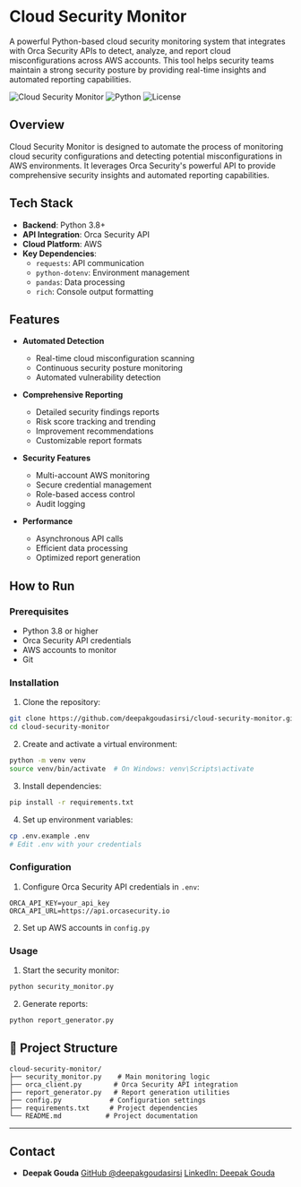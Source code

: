 # Cloud Security Monitor

A powerful Python-based cloud security monitoring system that integrates with Orca Security APIs to detect, analyze, and report cloud misconfigurations across AWS accounts. This tool helps security teams maintain a strong security posture by providing real-time insights and automated reporting capabilities.

![Cloud Security Monitor](https://img.shields.io/badge/Cloud-Security-blue)
![Python](https://img.shields.io/badge/Python-3.8+-green)
![License](https://img.shields.io/badge/License-MIT-yellow)

## Overview

Cloud Security Monitor is designed to automate the process of monitoring cloud security configurations and detecting potential misconfigurations in AWS environments. It leverages Orca Security's powerful API to provide comprehensive security insights and automated reporting capabilities.

## Tech Stack

- **Backend**: Python 3.8+
- **API Integration**: Orca Security API
- **Cloud Platform**: AWS
- **Key Dependencies**:
  - `requests`: API communication
  - `python-dotenv`: Environment management
  - `pandas`: Data processing
  - `rich`: Console output formatting

## Features

- **Automated Detection**
  - Real-time cloud misconfiguration scanning
  - Continuous security posture monitoring
  - Automated vulnerability detection

- **Comprehensive Reporting**
  - Detailed security findings reports
  - Risk score tracking and trending
  - Improvement recommendations
  - Customizable report formats

- **Security Features**
  - Multi-account AWS monitoring
  - Secure credential management
  - Role-based access control
  - Audit logging

- **Performance**
  - Asynchronous API calls
  - Efficient data processing
  - Optimized report generation

## How to Run

### Prerequisites

- Python 3.8 or higher
- Orca Security API credentials
- AWS accounts to monitor
- Git

### Installation

1. Clone the repository:
```bash
git clone https://github.com/deepakgoudasirsi/cloud-security-monitor.git
cd cloud-security-monitor
```

2. Create and activate a virtual environment:
```bash
python -m venv venv
source venv/bin/activate  # On Windows: venv\Scripts\activate
```

3. Install dependencies:
```bash
pip install -r requirements.txt
```

4. Set up environment variables:
```bash
cp .env.example .env
# Edit .env with your credentials
```

### Configuration

1. Configure Orca Security API credentials in `.env`:
```
ORCA_API_KEY=your_api_key
ORCA_API_URL=https://api.orcasecurity.io
```

2. Set up AWS accounts in `config.py`

### Usage

1. Start the security monitor:
```bash
python security_monitor.py
```

2. Generate reports:
```bash
python report_generator.py
```



## 📁 Project Structure

```
cloud-security-monitor/
├── security_monitor.py    # Main monitoring logic
├── orca_client.py        # Orca Security API integration
├── report_generator.py   # Report generation utilities
├── config.py            # Configuration settings
├── requirements.txt     # Project dependencies
└── README.md           # Project documentation
```

---

## Contact

* **Deepak Gouda**
  [GitHub @deepakgoudasirsi](https://github.com/deepakgoudasirsi)
  [LinkedIn: Deepak Gouda](https://linkedin.com/in/deepakgoudasirsi)
